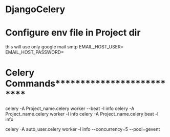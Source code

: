 # DjangoCelery
# Configure env file in Project dir
this will use only google mail smtp
EMAIL_HOST_USER=
EMAIL_HOST_PASSWORD=
# Celery Commands**************************

celery -A Project_name.celery worker --beat -l info
celery -A Project_name.celery worker -l info
celery -A Project_name.celery beat -l info

celery -A auto_user.celery worker -l info --concurrency=5  --pool=gevent
